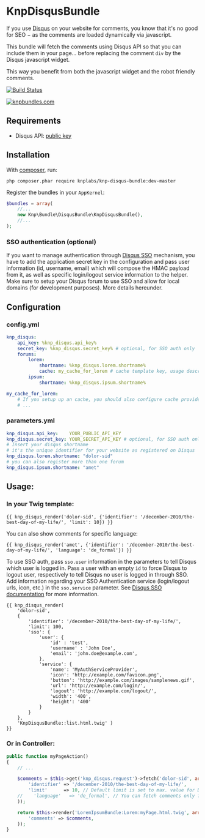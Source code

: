 # KnpDisqusBundle

If you use [Disqus](http://disqus.com) on your website for comments, you know that it's no good for SEO − as the comments are loaded dynamically via javascript.

This bundle will fetch the comments using Disqus API so that you can include them in your page… before replacing the comment `div` by the Disqus javascript widget.

This way you benefit from both the javascript widget and the robot friendly comments.

[![Build Status](https://travis-ci.org/KnpLabs/KnpDisqusBundle.png?branch=master)](https://travis-ci.org/KnpLabs/KnpDisqusBundle)

[![knpbundles.com](http://knpbundles.com/KnpLabs/KnpDisqusBundle/badge-short)](http://knpbundles.com/KnpLabs/KnpDisqusBundle)

## Requirements

* Disqus API: [public key](http://disqus.com/api/applications/register/)

## Installation

With [composer](http://packagist.org), run:

    php composer.phar require knplabs/knp-disqus-bundle:dev-master

Register the bundles in your `AppKernel`:

```php
$bundles = array(
    //...
    new Knp\Bundle\DisqusBundle\KnpDisqusBundle(),
    //...
);
```

### SSO authentication (optional)

If you want to manage authentication through [Disqus SSO](http://docs.disqus.com/developers/sso/) mechanism, you have to add the application secret key in the configuration and pass user information (id, username, email) which will compose the HMAC payload from it, as well as specific login/logout service information to the helper. Make sure to setup your Disqus forum to use SSO and allow for local domains (for development purposes). More details hereunder.

## Configuration

### config.yml

```yaml
knp_disqus:
    api_key: %knp_disqus.api_key%
    secret_key: %knp_disqus.secret_key% # optional, for SSO auth only
    forums:
        lorem:
            shortname: %knp_disqus.lorem.shortname%
            cache: my_cache_for_lorem # cache template key, usage described below
        ipsum:
            shortname: %knp_disqus.ipsum.shortname%

my_cache_for_lorem:
    # If you setup up an cache, you should also configure cache provider, which will be used automatically
    # ...
```

### parameters.yml

```yaml
knp_disqus.api_key:    YOUR_PUBLIC_API_KEY
knp_disqus.secret_key: YOUR_SECRET_API_KEY # optional, for SSO auth only
# Insert your disqus shortname
# it's the unique identifier for your website as registered on Disqus
knp_disqus.lorem.shortname: "dolor-sid"
# you can also register more than one forum
knp_disqus.ipsum.shortname: "amet"
```

## Usage:

### In your Twig template:

```jinja
{{ knp_disqus_render('dolor-sid', {'identifier': '/december-2010/the-best-day-of-my-life/', 'limit': 10}) }}
```

You can also show comments for specific language:

```jinja
{{ knp_disqus_render('amet', {'identifier': '/december-2010/the-best-day-of-my-life/', 'language': 'de_formal'}) }}
```

To use SSO auth, pass ``sso.user`` information in the parameters to tell Disqus which user is logged in. Pass a user with an empty ``id`` to force Disqus to logout user, respectively to tell Disqus no user is logged in through SSO. Add information regarding your SSO Authentication service (login/logout urls, icon, etc.) in the ``sso.service`` parameter. See [Disqus SSO documentation](http://docs.disqus.com/developers/sso/) for more information.

```jinja
{{ knp_disqus_render(
    'dolor-sid',
    {
        'identifier': '/december-2010/the-best-day-of-my-life/',
        'limit': 100,
        'sso': {
            'user': {
                'id' : 'test',
                'username' : 'John Doe',
                'email': 'john.doe@example.com',
            },
            'service': {
                'name': 'MyAuthServiceProvider',
                'icon': 'http://example.com/favicon.png',
                'button': 'http://example.com/images/samplenews.gif',
                'url': 'http://example.com/login/',
                'logout': 'http://example.com/logout/',
                'width': '400',
                'height': '400'
            }
        }
    },
    'KnpDisqusBundle::list.html.twig' )
}}
```

### Or in Controller:

```php
public function myPageAction()
{
    // ...

    $comments = $this->get('knp_disqus.request')->fetch('dolor-sid', array(
        'identifier' => '/december-2010/the-best-day-of-my-life/',
        'limit'      => 10, // Default limit is set to max. value for Disqus (100 entries)
    //    'language'   => 'de_formal', // You can fetch comments only for specific language
    ));

    return $this->render('LoremIpsumBundle:Lorem:myPage.html.twig', array(
        'comments' => $comments,
    ));
}
```
